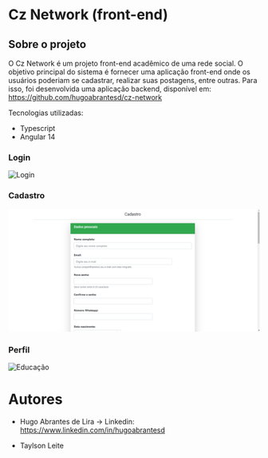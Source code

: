 # Cz Network (front-end)

## Sobre o projeto
O Cz Network é um projeto front-end acadêmico de uma rede social.
O objetivo principal do sistema é fornecer uma aplicação front-end onde os usuários poderiam se cadastrar, realizar suas postagens, entre outras.
Para isso, foi desenvolvida uma aplicação backend, disponível em: https://github.com/hugoabrantesd/cz-network

Tecnologias utilizadas:
- Typescript
- Angular 14

### 
### 
### Login
![Login](https://user-images.githubusercontent.com/75028196/194679074-67d32588-1c8a-4196-9759-6d58e511f54f.png)

### Cadastro
![Cadastro](cadastro.png)

### Perfil
![Educação](https://user-images.githubusercontent.com/75028196/194679086-a4c63a0e-8de3-4be5-9682-732603780f00.png)


# Autores

- Hugo Abrantes de Lira -> Linkedin: https://www.linkedin.com/in/hugoabrantesd

- Taylson Leite

